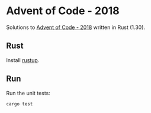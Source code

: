 # Advent of Code - 2018

Solutions to [Advent of Code - 2018](https://adventofcode.com/2018/) written
in Rust (1.30).

## Rust

Install [rustup](https://rustup.rs/).

## Run

Run the unit tests:

```
cargo test
```

